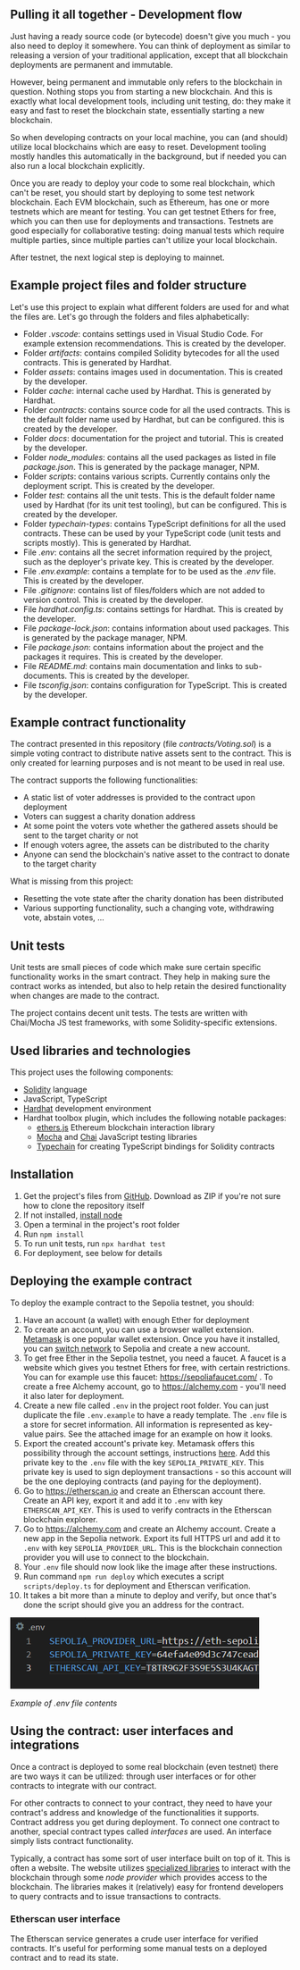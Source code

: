 ## Pulling it all together - Development flow

Just having a ready source code (or bytecode) doesn't give you much - you also need to deploy it somewhere. You can think of deployment as similar to releasing a version of your traditional application, except that all blockchain deployments are permanent and immutable.

However, being permanent and immutable only refers to the blockchain in question. Nothing stops you from starting a new blockchain. And this is exactly what local development tools, including unit testing, do: they make it easy and fast to reset the blockchain state, essentially starting a new blockchain.

So when developing contracts on your local machine, you can (and should) utilize local blockchains which are easy to reset. Development tooling mostly handles this automatically in the background, but if needed you can also run a local blockchain explicitly.

Once you are ready to deploy your code to some real blockchain, which can't be reset, you should start by deploying to some test network blockchain. Each EVM blockchain, such as Ethereum, has one or more testnets which are meant for testing. You can get testnet Ethers for free, which you can then use for deployments and transactions. Testnets are good especially for collaborative testing: doing manual tests which require multiple parties, since multiple parties can't utilize your local blockchain.

After testnet, the next logical step is deploying to mainnet.

## Example project files and folder structure

Let's use this project to explain what different folders are used for and what the files are. Let's go through the folders and files alphabetically:
- Folder *.vscode*: contains settings used in Visual Studio Code. For example extension recommendations. This is created by the developer.
- Folder *artifacts*: contains compiled Solidity bytecodes for all the used contracts. This is generated by Hardhat.
- Folder *assets*: contains images used in documentation. This is created by the developer.
- Folder *cache*: internal cache used by Hardhat. This is generated by Hardhat.
- Folder *contracts*: contains source code for all the used contracts. This is the default folder name used by Hardhat, but can be configured. this is created by the developer.
- Folder *docs*: documentation for the project and tutorial. This is created by the developer.
- Folder *node_modules*: contains all the used packages as listed in file *package.json*. This is generated by the package manager, NPM.
- Folder *scripts*: contains various scripts. Currently contains only the deployment script. This is created by the developer.
- Folder *test*: contains all the unit tests. This is the default folder name used by Hardhat (for its unit test tooling), but can be configured. This is created by the developer.
- Folder *typechain-types*: contains TypeScript definitions for all the used contracts. These can be used by your TypeScript code (unit tests and scripts mostly). This is generated by Hardhat.
- File *.env*: contains all the secret information required by the project, such as the deployer's private key. This is created by the developer.
- File *.env.example*: contains a template for to be used as the *.env* file. This is created by the developer.
- File *.gitignore*: contains list of files/folders which are not added to version control. This is created by the developer.
- File *hardhat.config.ts*: contains settings for Hardhat. This is created by the developer.
- File *package-lock.json*: contains information about used packages. This is generated by the package manager, NPM.
- File *package.json*: contains information about the project and the packages it requires. This is created by the developer.
- File *README.md*: contains main documentation and links to sub-documents. This is created by the developer.
- File *tsconfig.json*: contains configuration for TypeScript. This is created by the developer.

## Example contract functionality

The contract presented in this repository (file *contracts/Voting.sol*) is a simple voting contract to distribute native assets sent to the contract. This is only created for learning purposes and is not meant to be used in real use.

The contract supports the following functionalities:
- A static list of voter addresses is provided to the contract upon deployment
- Voters can suggest a charity donation address
- At some point the voters vote whether the gathered assets should be sent to the target charity or not
- If enough voters agree, the assets can be distributed to the charity
- Anyone can send the blockchain's native asset to the contract to donate to the target charity

What is missing from this project:
- Resetting the vote state after the charity donation has been distributed
- Various supporting functionality, such a changing vote, withdrawing vote, abstain votes, ...

## Unit tests

Unit tests are small pieces of code which make sure certain specific functionality works in the smart contract. They help in making sure the contract works as intended, but also to help retain the desired functionality when changes are made to the contract.

The project contains decent unit tests. The tests are written with Chai/Mocha JS test frameworks, with some Solidity-specific extensions.

## Used libraries and technologies

This project uses the following components:
- [Solidity](https://soliditylang.org/) language
- JavaScript, TypeScript
- [Hardhat](https://hardhat.org/) development environment
- Hardhat toolbox plugin, which includes the following notable packages:
  - [ethers.js](https://docs.ethers.org/v5/) Ethereum blockchain interaction library
  - [Mocha](https://mochajs.org/) and [Chai](https://chaijs.com/) JavaScript testing libraries
  - [Typechain](https://github.com/dethcrypto/TypeChain/) for creating TypeScript bindings for Solidity contracts

## Installation

1. Get the project's files from [GitHub](https://github.com/GoodCartel/SolidityTraining). Download as ZIP if you're not sure how to clone the repository itself
1. If not installed, [install node](https://nodejs.org/en/download)
1. Open a terminal in the project's root folder
1. Run `npm install`
1. To run unit tests, run `npx hardhat test`
1. For deployment, see below for details

## Deploying the example contract

To deploy the example contract to the Sepolia testnet, you should:

1. Have an account (a wallet) with enough Ether for deployment
  1. To create an account, you can use a browser wallet extension. [Metamask](https://metamask.io/) is one popular wallet extension. Once you have it installed, you can [switch network](https://metaschool.so/articles/how-to-change-add-new-network-metamask-wallet/) to Sepolia and create a new account.
  1. To get free Ether in the Sepolia testnet, you need a faucet. A faucet is a website which gives you testnet Ethers for free, with certain restrictions. You can for example use this faucet: https://sepoliafaucet.com/ . To create a free Alchemy account, go to https://alchemy.com - you'll need it also later for deployment.
1. Create a new file called `.env` in the project root folder. You can just duplicate the file `.env.example` to have a ready template. The `.env` file is a store for secret information. All information is represented as key-value pairs. See the attached image for an example on how it looks.
1. Export the created account's private key. Metamask offers this possibility through the account settings, instructions [here](https://support.metamask.io/hc/en-us/articles/360015289632-How-to-export-an-account-s-private-key). Add this private key to the `.env` file with the key `SEPOLIA_PRIVATE_KEY`. This private key is used to sign deployment transactions - so this account will be the one deploying contracts (and paying for the deployment).
1. Go to https://etherscan.io and create an Etherscan account there. Create an API key, export it and add it to `.env` with key `ETHERSCAN_API_KEY`. This is used to verify contracts in the Etherscan blockchain explorer.
1. Go to https://alchemy.com and create an Alchemy account. Create a new app in the Sepolia network. Export its full HTTPS url and add it to `.env` with key `SEPOLIA_PROVIDER_URL`. This is the blockchain connection provider you will use to connect to the blockchain.
1. Your `.env` file should now look like the image after these instructions.
1. Run command `npm run deploy` which executes a script `scripts/deploy.ts` for deployment and Etherscan verification.
1. It takes a bit more than a minute to deploy and verify, but once that's done the script should give you an address for the contract.

<img src="assets/env.png" alt="Contents of .env file"></img>

<i>Example of .env file contents</i>

## Using the contract: user interfaces and integrations

Once a contract is deployed to some real blockchain (even testnet) there are two ways it can be utilized: through user interfaces or for other contracts to integrate with our contract.

For other contracts to connect to your contract, they need to have your contract's address and knowledge of the functionalities it supports. Contract address you get during deployment. To connect one contract to another, special contract types called *interfaces* are used. An interface simply lists contract functionality.

Typically, a contract has some sort of user interface built on top of it. This is often a website. The website utilizes [specialized libraries](https://docs.ethers.org) to interact with the blockchain through some *node provider* which provides access to the blockchain. The libraries makes it (relatively) easy for frontend developers to query contracts and to issue transactions to contracts.

### Etherscan user interface

The Etherscan service generates a crude user interface for verified contracts. It's useful for performing some manual tests on a deployed contract and to read its state.

